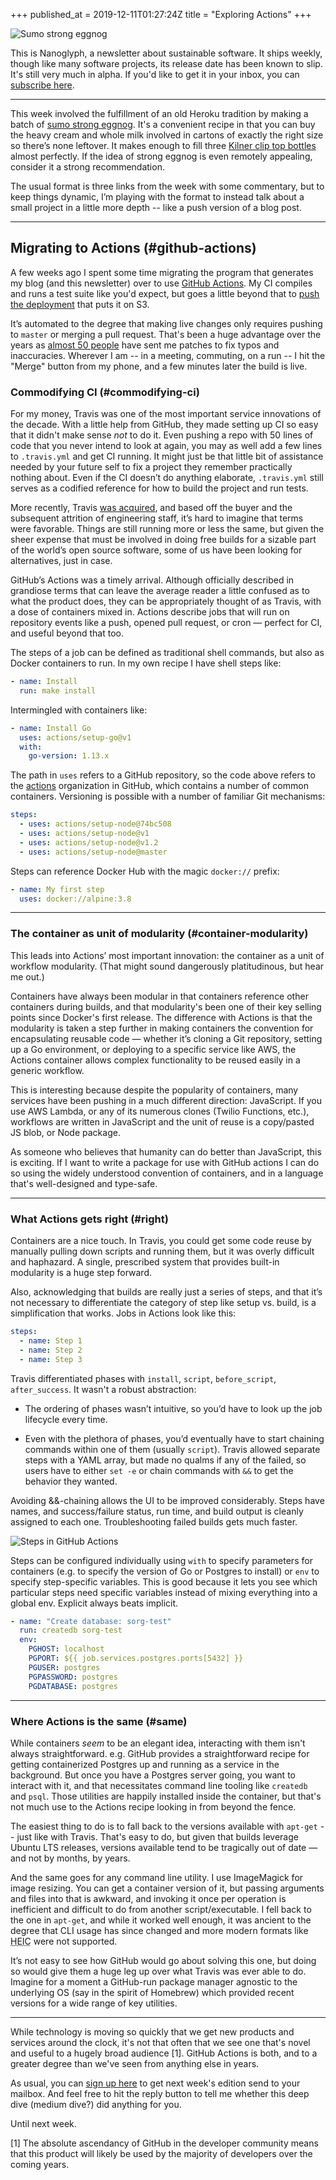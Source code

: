 +++
published_at = 2019-12-11T01:27:24Z
title = "Exploring Actions"
+++

![Sumo strong eggnog](/assets/images/nanoglyphs/005-actions/eggnog@2x.jpg)

This is Nanoglyph, a newsletter about sustainable software. It ships weekly, though like many software projects, its release date has been known to slip. It's still very much in alpha. If you'd like to get it in your inbox, you can [subscribe here](https://nanoglyph-signup.herokuapp.com).

---

This week involved the fulfillment of an old Heroku tradition by making a batch of [sumo strong eggnog](https://github.com/seaofclouds/sumostrong/blob/master/views/eggnog.md). It's a convenient recipe in that you can buy the heavy cream and whole milk involved in cartons of exactly the right size so there’s none leftover. It makes enough to fill three [Kilner clip top bottles](https://www.amazon.com/Kilner-Square-Clip-Bottle-34-Fl/dp/B005N984I8/) almost perfectly. If the idea of strong eggnog is even remotely appealing, consider it a strong recommendation.

The usual format is three links from the week with some commentary, but to keep things dynamic, I’m playing with the format to instead talk about a small project in a little more depth -- like a push version of a blog post.

---

## Migrating to Actions (#github-actions)

A few weeks ago I spent some time migrating the program that generates my blog (and this newsletter) over to use [GitHub Actions](https://github.com/features/actions). My CI compiles and runs a test suite like you'd expect, but goes a little beyond that to [push the deployment](/aws-intrinsic-static) that puts it on S3.

It’s automated to the degree that making live changes only requires pushing to `master` or merging a pull request. That's been a huge advantage over the years as [almost 50 people](https://github.com/brandur/sorg/graphs/contributors) have sent me patches to fix typos and inaccuracies. Wherever I am -- in a meeting, commuting, on a run -- I hit the "Merge" button from my phone, and a few minutes later the build is live.

### Commodifying CI (#commodifying-ci)

For my money, Travis was one of the most important service innovations of the decade. With a little help from GitHub, they made setting up CI so easy that it didn't make sense _not_ to do it. Even pushing a repo with 50 lines of code that you never intend to look at again, you may as well add a few lines to `.travis.yml` and get CI running. It might just be that little bit of assistance needed by your future self to fix a project they remember practically nothing about. Even if the CI doesn’t do anything elaborate, `.travis.yml` still serves as a codified reference for how to build the project and run tests.

More recently, Travis [was acquired](https://news.ycombinator.com/item?id=18978251), and based off the buyer and the subsequent attrition of engineering staff, it’s hard to imagine that terms were favorable. Things are still running more or less the same, but given the sheer expense that must be involved in doing free builds for a sizable part of the world’s open source software, some of us have been looking for alternatives, just in case.

GitHub’s Actions was a timely arrival. Although officially described in grandiose terms that can leave the average reader a little confused as to what the product does, they can be appropriately thought of as Travis, with a dose of containers mixed in. Actions describe jobs that will run on repository events like a push, opened pull request, or cron — perfect for CI, and useful beyond that too.

The steps of a job can be defined as traditional shell commands, but also as Docker containers to run. In my own recipe I have shell steps like:

``` yml
- name: Install
  run: make install
```

Intermingled with containers like:

``` yml
- name: Install Go
  uses: actions/setup-go@v1
  with:
    go-version: 1.13.x
```

The path in `uses` refers to a GitHub repository, so the code above refers to the [actions](https://github.com/actions) organization in GitHub, which contains a number of common containers. Versioning is possible with a number of familiar Git mechanisms:

``` yml
steps:    
  - uses: actions/setup-node@74bc508
  - uses: actions/setup-node@v1
  - uses: actions/setup-node@v1.2
  - uses: actions/setup-node@master
```

Steps can reference Docker Hub with the magic `docker://` prefix:

``` yml
- name: My first step
  uses: docker://alpine:3.8
```

---

### The container as unit of modularity (#container-modularity)

This leads into Actions’ most important innovation: the container as a unit of workflow modularity. (That might sound dangerously platitudinous, but hear me out.)

Containers have always been modular in that containers reference other containers during builds, and that modularity's been one of their key selling points since Docker's first release. The difference with Actions is that the modularity is taken a step further in making containers the convention for encapsulating reusable code — whether it’s cloning a Git repository, setting up a Go environment, or deploying to a specific service like AWS, the Actions container allows complex functionality to be reused easily in a generic workflow.

This is interesting because despite the popularity of containers, many services have been pushing in a much different direction: JavaScript. If you use AWS Lambda, or any of its numerous clones (Twilio Functions, etc.), workflows are written in JavaScript and the unit of reuse is a copy/pasted JS blob, or Node package.

As someone who believes that humanity can do better than JavaScript, this is exciting. If I want to write a package for use with GitHub actions I can do so using the widely understood convention of containers, and in a language that's well-designed and type-safe.

---

### What Actions gets right (#right)

Containers are a nice touch. In Travis, you could get some code reuse by manually pulling down scripts and running them, but it was overly difficult and haphazard. A single, prescribed system that provides built-in modularity is a huge step forward.

Also, acknowledging that builds are really just a series of steps, and that it’s not necessary to differentiate the category of step like setup vs. build, is a simplification that works. Jobs in Actions look like this:

``` yml
steps:
  - name: Step 1
  - name: Step 2
  - name: Step 3
```

Travis differentiated phases with `install`, `script`, `before_script`, `after_success`. It wasn't a robust abstraction:

* The ordering of phases wasn’t intuitive, so you’d have to look up the job lifecycle every time.

* Even with the plethora of phases, you’d eventually have to start chaining commands within one of them (usually `script`). Travis allowed separate steps with a YAML array, but made no qualms if any of the failed, so users have to either `set -e` or chain commands with `&&` to get the behavior they wanted.

Avoiding &&-chaining allows the UI to be improved considerably. Steps have names, and success/failure status, run time, and build output is cleanly assigned to each one. Troubleshooting failed builds gets much faster.

![Steps in GitHub Actions](/assets/images/nanoglyphs/005-actions/steps@2x.png)

Steps can be configured individually using `with` to specify parameters for containers (e.g. to specify the version of Go or Postgres to install) or `env` to specify step-specific variables. This is good because it lets you see which particular steps need specific variables instead of mixing everything into a global env. Explicit always beats implicit.

``` yml
- name: "Create database: sorg-test"
  run: createdb sorg-test
  env:
    PGHOST: localhost
    PGPORT: ${{ job.services.postgres.ports[5432] }}
    PGUSER: postgres
    PGPASSWORD: postgres
    PGDATABASE: postgres
```

---

### Where Actions is the same (#same)

While containers _seem_ to be an elegant idea, interacting with them isn't always straightforward. e.g. GitHub provides a straightforward recipe for getting containerized Postgres up and running as a service in the background. But once you have a Postgres server going, you want to interact with it, and that necessitates command line tooling like `createdb` and `psql`. Those utilities are happily installed inside the container, but that's not much use to the Actions recipe looking in from beyond the fence.

The easiest thing to do is to fall back to the versions available with `apt-get` -- just like with Travis. That's easy to do, but given that builds leverage Ubuntu LTS releases, versions available tend to be tragically out of date — and not by months, by years.

And the same goes for any command line utility. I use ImageMagick for image resizing. You can get a container version of it, but passing arguments and files into that is awkward, and invoking it once per operation is inefficient and difficult to do from another script/executable. I fell back to the one in `apt-get`, and while it worked well enough, it was ancient to the degree that CLI usage has since changed and more modern formats like <acronym title="High Efficiency Image Coding">HEIC</acronym> were not supported.

It’s not easy to see how GitHub would go about solving this one, but doing so would give them a huge leg up over what Travis was ever able to do. Imagine for a moment a GitHub-run package manager agnostic to the underlying OS (say in the spirit of Homebrew) which provided recent versions for a wide range of key utilities.

---

While technology is moving so quickly that we get new products and services around the clock, it's not that often that we see one that's novel and useful to a hugely broad audience [1]. GitHub Actions is both, and to a greater degree than we've seen from anything else in years.

As usual, you can [sign up here](https://nanoglyph-signup.herokuapp.com) to get next week's edition send to your mailbox. And feel free to hit the reply button to tell me whether this deep dive (medium dive?) did anything for you.

Until next week.

[1] The absolute ascendancy of GitHub in the developer community means that this product will likely be used by the majority of developers over the coming years.

